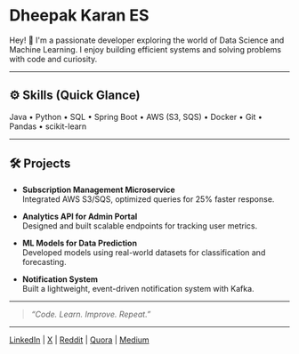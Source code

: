 # Dheepak Karan ES

Hey! 👋 I'm a passionate developer exploring the world of Data Science and Machine Learning. I enjoy building efficient systems and solving problems with code and curiosity.

---

## ⚙️ Skills (Quick Glance)
Java • Python • SQL • Spring Boot • AWS (S3, SQS) • Docker • Git • Pandas • scikit-learn

---

## 🛠️ Projects
- **Subscription Management Microservice**  
  Integrated AWS S3/SQS, optimized queries for 25% faster response.

- **Analytics API for Admin Portal**  
  Designed and built scalable endpoints for tracking user metrics.

- **ML Models for Data Prediction**  
  Developed models using real-world datasets for classification and forecasting.

- **Notification System**  
  Built a lightweight, event-driven notification system with Kafka.


---

> *“Code. Learn. Improve. Repeat.”*

---
[LinkedIn](https://linkedin.com/in/dheepak-karan-es) | [X](https://x.com/karan_1422) | [Reddit](https://reddit.com/user/karan1422) | [Quora](https://quora.com/profile/Karan-1692) | [Medium](https://medium.com/@@dheepakkaran)
